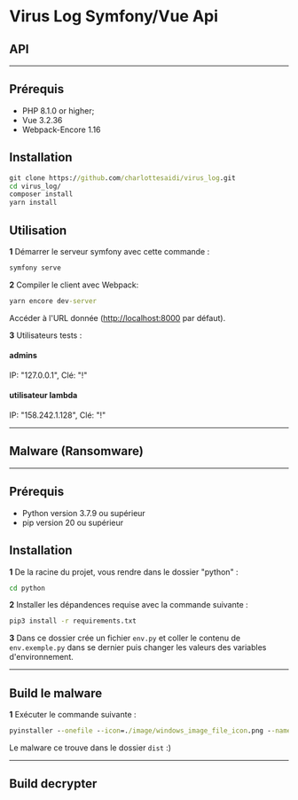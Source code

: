 Virus Log Symfony/Vue Api
========================

## API
------

Prérequis
------------

* PHP 8.1.0 or higher;
* Vue 3.2.36
* Webpack-Encore 1.16

Installation
------------

```cmd
git clone https://github.com/charlottesaidi/virus_log.git
cd virus_log/
composer install
yarn install
```

Utilisation
-----

**1** Démarrer le serveur symfony avec cette commande :

```cmd
symfony serve
```

**2** Compiler le client avec Webpack:
```cmd
yarn encore dev-server
```

Accéder à l'URL donnée (<http://localhost:8000> par défaut).

**3** Utilisateurs tests :
#### admins
IP: "127.0.0.1", Clé: "!" 
#### utilisateur lambda
IP: "158.242.1.128", Clé: "!"  

[1]: https://symfony.com/doc/current/best_practices.html
[2]: https://symfony.com/doc/current/setup.html#technical-requirements
[3]: https://symfony.com/download
[4]: https://symfony.com/book

---

## Malware (Ransomware)
----------

Prérequis
---------

* Python version 3.7.9 ou supérieur
* pip version 20 ou supérieur

Installation
------------

**1** De la racine du projet, vous rendre dans le dossier "python" :
```cmd
cd python
```

**2** Installer les dépandences requise avec la commande suivante :
```cmd
pip3 install -r requirements.txt
```

**3** Dans ce dossier crée un fichier `env.py` et coller le contenu de `env.exemple.py` dans se dernier puis changer les valeurs des variables d'environnement.

---

Build le malware
----------------

**1** Exécuter le commande suivante :
```cmd
pyinstaller --onefile --icon=./image/windows_image_file_icon.png --name={le nom que vous souhaiter}.png payload.py
```

Le malware ce trouve dans le dossier `dist` :)

---


Build decrypter
---------------
